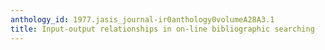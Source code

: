 ```yaml
---
anthology_id: 1977.jasis_journal-ir0anthology0volumeA28A3.1
title: Input-output relationships in on-line bibliographic searching
---
```

